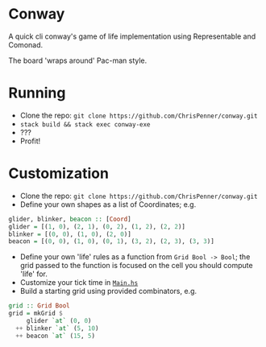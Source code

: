 # Conway

A quick cli conway's game of life implementation using Representable and Comonad.

The board 'wraps around' Pac-man style.

# Running

* Clone the repo: `git clone https://github.com/ChrisPenner/conway.git`
* `stack build && stack exec conway-exe`
* ???
* Profit!

# Customization
* Clone the repo: `git clone https://github.com/ChrisPenner/conway.git`
* Define your own shapes as a list of Coordinates; e.g.

```haskell
glider, blinker, beacon :: [Coord]
glider = [(1, 0), (2, 1), (0, 2), (1, 2), (2, 2)]
blinker = [(0, 0), (1, 0), (2, 0)]
beacon = [(0, 0), (1, 0), (0, 1), (3, 2), (2, 3), (3, 3)]
```

* Define your own 'life' rules as a function from `Grid Bool -> Bool`; the grid passed to the function is focused on
    the cell you should compute 'life' for.
* Customize your tick time in [`Main.hs`](./app/Main.hs)
* Build a starting grid using provided combinators, e.g.

```haskell
grid :: Grid Bool
grid = mkGrid $
     glider `at` (0, 0)
  ++ blinker `at` (5, 10)
  ++ beacon `at` (15, 5)
```
